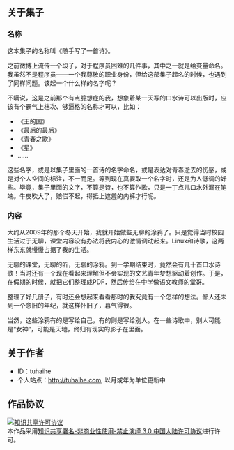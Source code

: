 ## 关于集子 

### 名称

这本集子的名称叫《随手写了一首诗》。

之前微博上流传一个段子，对于程序员困难的几件事，其中之一就是给变量命名。我虽然不是程序员——一个我尊敬的职业身份，但给这部集子起名的时候，也遇到了同样问题。该起一个什么样的名字呢？

不瞒说，这是之前那个有点臆想症的我，想象着某一天写的口水诗可以出版时，应该有个霸气上档次、够逼格的名称才可以，比如：

+ 《王的国》
+ 《最后的最后》
+ 《青春之歌》
+ 《星》
+ ……

这些名字，或是以集子里面的一首诗的名字命名，或是表达对青春逝去的伤感，或是对个人空间的标注，不一而足。等到现在真要取一个名字时，还是为人低调的好些。毕竟，集子里面的文字，不算是诗，也不算作歌，只是一丁点儿口水外漏在笔端。牛皮吹大了，赔偿不起，得抵上遮羞的内裤才行呢。

### 内容

大约从2009年的那个冬天开始，我就开始做些无聊的涂鸦了。只是觉得当时校园生活过于无聊，课堂内容没有办法将我内心的激情调动起来。Linux和诗歌，这两样东东就慢慢占据了我的生活。

无聊的课堂，无聊的听，无聊的涂鸦。到一学期结束时，竟然会有几十首口水诗歌！当时还有一个现在看起来理解但不会实现的文艺青年梦想驱动着创作。于是，在假期的时候，就把它们整理成PDF，然后传给在中学做语文教师的堂哥。

整理了好几册子，有时还会想起来看看那时的我究竟有一个怎样的想法。鄙人还未到一个念旧的年纪，就这样怀旧了，暮气得很。

当然，这些涂鸦有的是写给自己，有的则是写给别人。在一些诗歌中，别人可能是“女神”，可能是天地，终归有现实的影子在里面。

## 关于作者

+ ID：tuhaihe
+ 个人站点：http://tuhaihe.com, 以月或年为单位更新中

## 作品协议

<a rel="license" href="http://creativecommons.org/licenses/by-nc-nd/3.0/cn/"><img alt="知识共享许可协议" style="border-width:0" src="https://i.creativecommons.org/l/by-nc-nd/3.0/cn/88x31.png" /></a><br />本作品采用<a rel="license" href="http://creativecommons.org/licenses/by-nc-nd/3.0/cn/">知识共享署名-非商业性使用-禁止演绎 3.0 中国大陆许可协议</a>进行许可。
